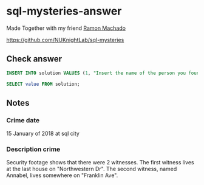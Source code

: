 # sql-mysteries-answer

Made Together with my friend [Ramon Machado](https://github.com/ramon-machado)

<https://github.com/NUKnightLab/sql-mysteries>

## Check answer

```sql
INSERT INTO solution VALUES (1, "Insert the name of the person you found here");

SELECT value FROM solution;
```

## Notes

### Crime date

15 January of 2018 at sql city

### Description crime

Security footage shows that there were 2 witnesses. The first witness lives at the last house on "Northwestern Dr". The second witness, named Annabel, lives somewhere on "Franklin Ave".